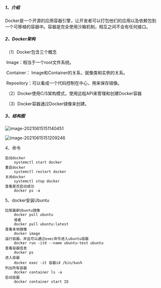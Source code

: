 ##### 1、介绍

​	Docker是一个开源的应用容器引擎，让开发者可以打包他们的应用以及依赖包到一个可移植的容器中。容器是完全使用沙箱机制，相互之间不会有任何接口。

##### 2、Docker架构

​	（1）Docker包含三个概念

​			Image：相当于一个root文件系统。

​			Container： Image和Container的关系，就像类和实例的关系。

​			Repository：可以看成一个代码控制在中心，用来保存镜像。

​	（2）Docker使用C/S架构模式，使用远程API来管理和创建Docker容器

​	（3）Docker容器通过Docker镜像来创建。

##### 3、结构图

![image-20210615151140451](C:\Users\wuxinzhen1\AppData\Roaming\Typora\typora-user-images\image-20210615151140451.png)

![image-20210615151209246](C:\Users\wuxinzhen1\AppData\Roaming\Typora\typora-user-images\image-20210615151209246.png)

4、命令

```shell
启动docker
	systemctl start docker
重启docker
	systemctl restart docker
关闭docker
	systemctl stop docker
查看是否启动成功
	docker ps -a
```

5、docker安装Ubuntu

```shell
拉取最新Ubuntu镜像
	docker pull ubuntu
	或者 
	docker pull ubuntu:latest
查看本地镜像
	docker image
运行容器，并且可以通过exec命令进入ubuntu容器
	docker run -itd --name ubuntu-test ubuntu
查看容器信息
	docker ps
进入容器
	docker exec -it 容器id /bin/bash
列出所有容器
	docker container ls -a
启动容器
	docker container start ID
```

